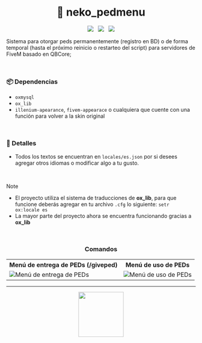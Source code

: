 <h1 align="center">👙 neko_pedmenu</h1>

<p align="center">
  <img src="https://img.shields.io/github/repo-size/imkuroneko/neko_pedmenu?style=flat"/> &nbsp;
  <img src="https://img.shields.io/github/languages/top/imkuroneko/neko_pedmenu?style=flat"/> &nbsp;
  <img src="https://img.shields.io/github/last-commit/imkuroneko/neko_pedmenu?color=pink&style=flat"/>
</p>

Sistema para otorgar peds permanentemente (registro en BD) o de forma temporal (hasta el próximo reinicio o restarteo del script) para servidores de FiveM basado en QBCore;


<br>

### 📦 Dependencias
- `oxmysql`
- `ox_lib`
- `illenium-apearance`, `fivem-appearace` o cualquiera que cuente con una función para volver a la skin original

<br>

### 🦄 Detalles
- Todos los textos se encuentran en `locales/es.json` por si desees agregar otros idiomas o modificar algo a tu gusto.

<br>

> [!NOTE]
> - El proyecto utiliza el sistema de traducciones de **ox_lib**, para que funcione deberás agregar en tu archivo `.cfg` lo siguiente: `setr ox:locale es`
> - La mayor parte del proyecto ahora se encuentra funcionando gracias a **ox_lib**

<br>

<h3 align="center">Comandos</h3>
<table>
    <tr> <th> Menú de entrega de PEDs (/giveped) </th> <th> Menú de uso de PEDs </th> </tr>
    <tr>
        <td> <img src="https://github.com/imkuroneko/neko_pedmenu/assets/20273059/5500956e-ca83-4cc0-a446-328941d170ee" alt="Menú de entrega de PEDs"/> </td>
        <td> <img src="https://github.com/imkuroneko/neko_pedmenu/assets/20273059/853518e9-27ea-4a39-830d-7f809e5ce183" alt="Menú de uso de PEDs"/> </td>
    </tr>
</table>

-----

<p align="center">
  <a href="https://kuroneko.im" target="_blank">
    <img src="https://kuroneko.im/web/assets/images/profile.png" width="120">
  </a>
</p>
